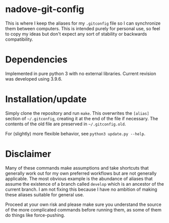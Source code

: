 # nadove-git-config

This is where I keep the aliases for my `.gitconfig` file so I can synchronize 
them between computers. This is intended purely for personal use, so feel to 
copy my ideas but don't expect any sort of stability or backwards compatibility.

# Dependencies

Implemented in pure python 3 with no external libraries. Current revision was 
developed using 3.9.6.

# Installation/update

Simply clone the repository and run `make`. This overwrites the `[alias]` 
section of `~/.gitconfig`, creating it at the end of the file if necessary.
The contents of the old file are preserved in `~/.gitconfig.old`.

For (slightly) more flexible behavior, see `python3 update.py --help`.

# Disclaimer

Many of these commands make assumptions and take shortcuts that generally work
out for my own preferred workflows but are not generally applicable. The most
obvious example is the abundance of aliases that assume the existence of a
branch called `develop` which is an ancestor of the current branch. I am not
fixing this because I have no ambition of making these aliases suitable for
general use.

Proceed at your own risk and please make sure you understand the source of the
more complicated commands before running them, as some of them do things like
force-pushing.
